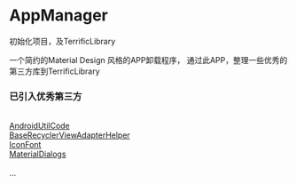 # AppManager
初始化项目，及TerrificLibrary

一个简约的Material Design 风格的APP卸载程序，
通过此APP，整理一些优秀的第三方库到TerrificLibrary

### 已引入优秀第三方

</br>[AndroidUtilCode](https://github.com/Blankj/AndroidUtilCode)
</br>[BaseRecyclerViewAdapterHelper](https://github.com/CymChad/BaseRecyclerViewAdapterHelper)
</br>[IconFont](http://www.iconfont.cn/help/detail?spm=a313x.7781069.1998910419.15&helptype=code)
</br>[MaterialDialogs](https://github.com/afollestad/material-dialogs)
</br>[]()
</br>[]()
...

